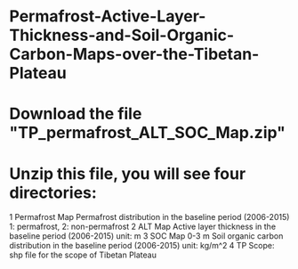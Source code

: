 # Permafrost-Active-Layer-Thickness-and-Soil-Organic-Carbon-Maps-over-the-Tibetan-Plateau
# Download the file "TP_permafrost_ALT_SOC_Map.zip"
# Unzip this file, you will see four directories:
1 Permafrost Map
    Permafrost distribution in the baseline period (2006-2015)
    1: permafrost, 2: non-permafrost
2 ALT Map
    Active layer thickness in the baseline period (2006-2015)
    unit: m
3 SOC Map
    0-3 m Soil organic carbon distribution in the baseline period (2006-2015)
    unit: kg/m^2
4 TP Scope:
    shp file for the scope of Tibetan Plateau
